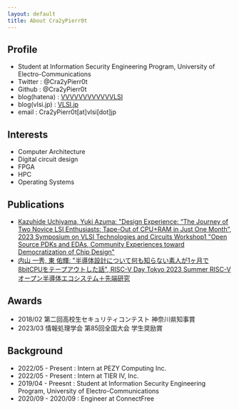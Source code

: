 ```yaml
---
layout: default
title: About Cra2yPierr0t
---
```

## Profile
- Student at Information Security Engineering Program, University of Electro-Communications
- Twitter : @Cra2yPierr0t
- Github : @Cra2yPierr0t
- blog(hatena) : [VVVVVVVVVVVVLSI](https://cra2ypierr0t.hatenablog.jp/)
- blog(vlsi.jp) : [VLSI.jp](vlsi.jp)
- email : Cra2yPierr0t[at]vlsi[dot]jp

## Interests
- Computer Architecture
- Digital circuit design 
- FPGA
- HPC
- Operating Systems

## Publications

- [Kazuhide Uchiyama, Yuki Azuma: "Design Experience: “The Journey of Two Novice LSI Enthusiasts: Tape-Out of CPU+RAM in Just One Month”, 2023 Symposium on VLSI Technologies and Circuits Workshop1 "Open Source PDKs and EDAs, Community Experiences toward Democratization of Chip Design"](https://www.vlsisymposium.org/workshop1.html)
- [内山 一秀, 東 佑輝: "半導体設計について何も知らない素人が1ヶ月で8bitCPUをテープアウトした話", RISC-V Day Tokyo 2023 Summer RISC-Vオープン半導体エコシステム＋先端研究](https://riscv.or.jp/risc-v-day-tokyo-2023-summer/)

## Awards

- 2018/02 第二回高校生セキュリティコンテスト 神奈川県知事賞
- 2023/03 情報処理学会 第85回全国大会 学生奨励賞

## Background
- 2022/05 - Present : Intern at PEZY Computing Inc.
- 2022/05 - Present : Intern at TIER IV, Inc.
- 2019/04 - Preesnt : Student at Information Security Engineering Program, University of Electro-Communications
- 2020/09 - 2020/09 : Engineer at ConnectFree

